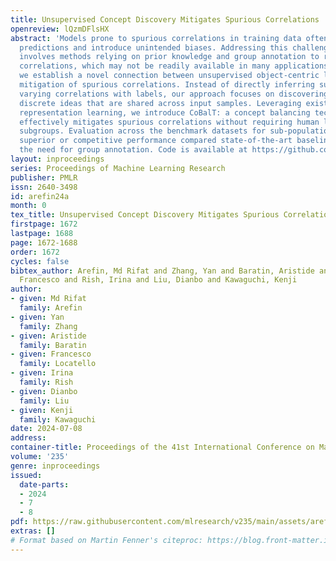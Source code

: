 ```yaml
---
title: Unsupervised Concept Discovery Mitigates Spurious Correlations
openreview: lQzmDFlsHX
abstract: 'Models prone to spurious correlations in training data often produce brittle
  predictions and introduce unintended biases. Addressing this challenge typically
  involves methods relying on prior knowledge and group annotation to remove spurious
  correlations, which may not be readily available in many applications. In this paper,
  we establish a novel connection between unsupervised object-centric learning and
  mitigation of spurious correlations. Instead of directly inferring subgroups with
  varying correlations with labels, our approach focuses on discovering concepts:
  discrete ideas that are shared across input samples. Leveraging existing object-centric
  representation learning, we introduce CoBalT: a concept balancing technique that
  effectively mitigates spurious correlations without requiring human labeling of
  subgroups. Evaluation across the benchmark datasets for sub-population shifts demonstrate
  superior or competitive performance compared state-of-the-art baselines, without
  the need for group annotation. Code is available at https://github.com/rarefin/CoBalT'
layout: inproceedings
series: Proceedings of Machine Learning Research
publisher: PMLR
issn: 2640-3498
id: arefin24a
month: 0
tex_title: Unsupervised Concept Discovery Mitigates Spurious Correlations
firstpage: 1672
lastpage: 1688
page: 1672-1688
order: 1672
cycles: false
bibtex_author: Arefin, Md Rifat and Zhang, Yan and Baratin, Aristide and Locatello,
  Francesco and Rish, Irina and Liu, Dianbo and Kawaguchi, Kenji
author:
- given: Md Rifat
  family: Arefin
- given: Yan
  family: Zhang
- given: Aristide
  family: Baratin
- given: Francesco
  family: Locatello
- given: Irina
  family: Rish
- given: Dianbo
  family: Liu
- given: Kenji
  family: Kawaguchi
date: 2024-07-08
address:
container-title: Proceedings of the 41st International Conference on Machine Learning
volume: '235'
genre: inproceedings
issued:
  date-parts:
  - 2024
  - 7
  - 8
pdf: https://raw.githubusercontent.com/mlresearch/v235/main/assets/arefin24a/arefin24a.pdf
extras: []
# Format based on Martin Fenner's citeproc: https://blog.front-matter.io/posts/citeproc-yaml-for-bibliographies/
---
```

